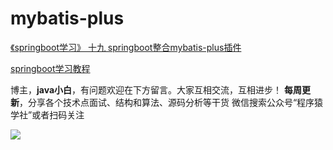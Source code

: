 # mybatis-plus

[《springboot学习》 十九 springboot整合mybatis-plus插件](https://mp.weixin.qq.com/s/FLU8jxZUjlsCjbipvDcnEA)

[springboot学习教程](https://blog.csdn.net/qq_16855077/category_7912963.html)

博主，**java小白**，有问题欢迎在下方留言。大家互相交流，互相进步！
**每周更新**，分享各个技术点面试、结构和算法、源码分析等干货
微信搜索公众号“程序猿学社”或者扫码关注

![](http://q52ykk0ac.bkt.clouddn.com/Fj2Q_JUDoC40TdeH6ir51dRfk-7U)

